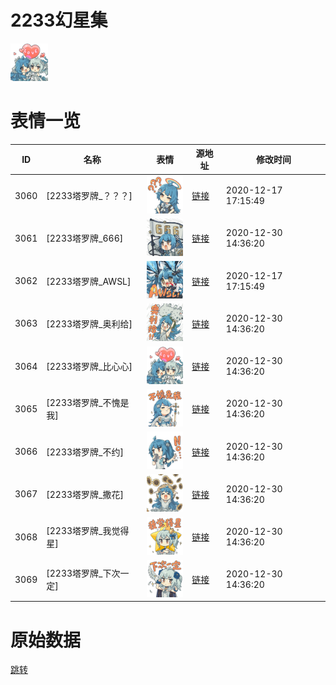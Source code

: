 # 2233幻星集

<img src="./cover.png" height="60" alt="cover" />

# 表情一览

|ID|名称|表情|源地址|修改时间|
|----|----|----|----|----|
|3060|[2233塔罗牌_？？？]|<img src="./pic/003060_%5B2233塔罗牌_？？？%5D.png" height="60" alt="？？？"/>|[链接](http://i0.hdslb.com/bfs/emote/cd9e2f8f66d2815a3263a1e7044e9ffccf4892f0.png)|2020-12-17 17:15:49|
|3061|[2233塔罗牌_666]|<img src="./pic/003061_%5B2233塔罗牌_666%5D.png" height="60" alt="666"/>|[链接](http://i0.hdslb.com/bfs/emote/702909450c6a6cc6415afba2be945964ac4a2b98.png)|2020-12-30 14:36:20|
|3062|[2233塔罗牌_AWSL]|<img src="./pic/003062_%5B2233塔罗牌_AWSL%5D.png" height="60" alt="AWSL"/>|[链接](http://i0.hdslb.com/bfs/emote/fe02bd118c526c9edbe239f622ffe3da285574c2.png)|2020-12-17 17:15:49|
|3063|[2233塔罗牌_奥利给]|<img src="./pic/003063_%5B2233塔罗牌_奥利给%5D.png" height="60" alt="奥利给"/>|[链接](http://i0.hdslb.com/bfs/emote/195e4d4f78b852ecb8b653b2b45b6cc909a8d636.png)|2020-12-30 14:36:20|
|3064|[2233塔罗牌_比心心]|<img src="./pic/003064_%5B2233塔罗牌_比心心%5D.png" height="60" alt="比心心"/>|[链接](http://i0.hdslb.com/bfs/emote/c6861cbae570ffc667b94dd614396e5fb969e51f.png)|2020-12-30 14:36:20|
|3065|[2233塔罗牌_不愧是我]|<img src="./pic/003065_%5B2233塔罗牌_不愧是我%5D.png" height="60" alt="不愧是我"/>|[链接](http://i0.hdslb.com/bfs/emote/951793068ac46241d45f8fd195e7ae5560b86512.png)|2020-12-30 14:36:20|
|3066|[2233塔罗牌_不约]|<img src="./pic/003066_%5B2233塔罗牌_不约%5D.png" height="60" alt="不约"/>|[链接](http://i0.hdslb.com/bfs/emote/292a4f96bcac50691a80b137fe24959258814296.png)|2020-12-30 14:36:20|
|3067|[2233塔罗牌_撒花]|<img src="./pic/003067_%5B2233塔罗牌_撒花%5D.png" height="60" alt="撒花"/>|[链接](http://i0.hdslb.com/bfs/emote/0d301be888e87aed6cc8e6548fbc74a23421dedc.png)|2020-12-30 14:36:20|
|3068|[2233塔罗牌_我觉得星]|<img src="./pic/003068_%5B2233塔罗牌_我觉得星%5D.png" height="60" alt="我觉得星"/>|[链接](http://i0.hdslb.com/bfs/emote/1aa7391b61aa7be88644db2672cd4603559f1469.png)|2020-12-30 14:36:20|
|3069|[2233塔罗牌_下次一定]|<img src="./pic/003069_%5B2233塔罗牌_下次一定%5D.png" height="60" alt="下次一定"/>|[链接](http://i0.hdslb.com/bfs/emote/294690ac14a2adc6ee50b138229aa5c53636e46f.png)|2020-12-30 14:36:20|

# 原始数据

[跳转](./raw.json)

